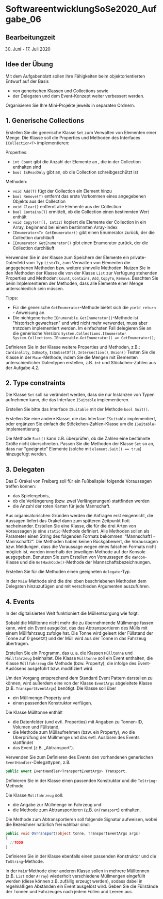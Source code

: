 # SoftwareentwicklungSoSe2020_Aufgabe_06

## Bearbeitungzeit

30. Juni - 17. Juli 2020

## Idee der Übung

Mit dem Aufgabenblatt sollen Ihre Fähigkeiten beim objektorientierten Entwurf auf der Basis 
+ von generischen Klassen und Collections sowie 
+ der Delegaten und dem Event-Konzept
weiter verbessert werden. 

Organisieren Sie Ihre Mini-Projekte jeweils in separaten Ordnern.

## 1. Generische Collections
Erstellen Sie die generische Klasse `Set` zum Verwalten von Elementen einer Menge.
Die Klasse soll die Properties und Methoden des Interfaces `ICollection<T>` implementieren:

Properties:

  + `int Count` gibt die Anzahl der Elemente an , die in der Collection enthalten sind
  + `bool IsReadOnly` gibt an, ob die Collection schreibgeschützt ist

Methoden:

  + `void Add(T)` fügt der Collection ein Element hinzu
  + `bool Remove(T)` entfernt das erste Vorkommen eines angegebenen Objekts aus der Collection
  + `void Clear()` entfernt alle Elemente aus der Collection
  + `bool Contains(T)` ermittelt, ob die Collection einen bestimmten Wert enthält
  + `void CopyTo(T[], Int32)` kopiert die Elemente der Collection in ein Array, beginnend bei einem bestimmten Array-Index
  + `IEnumerator<T> GetEnumerator()` gibt einen Enumerator zurück, der die Collection durchläuft
  + `IEnumerator GetEnumerator()` gibt einen Enumerator zurück, der die Collection durchläuft

Verwenden Sie in der Klasse zum Speichern der Elemente ein private-Datenfeld vom Typ `List<T>`, zum Verwalten von Elementen die angegebenen Methoden bzw. weitere sinnvolle Methoden. Nutzen Sie in den Methoden der Klasse die von der Klasse `List` zur Verfügung stehenden Properties und Methoden: `Count`, `Contains`, `Add`, `CopyTo`, `Remove`. Beachten Sie beim Implementieren der Methoden, dass alle Elemente einer Menge unterschiedlich sein müssen.

Tipps:
  + Für die generische `GetEnumerator`-Methode bietet sich die `yield return` - Anweisung an.
  + Die nichtgenerische `IEnumerable.GetEnumerator()`-Methode ist "historisch gewachsen" und wird nicht mehr verwendet, muss aber trotzdem implementiert werden. Im einfachsten Fall delegieren Sie an die generische Version: `System.Collections.IEnumerator System.Collections.IEnumerable.GetEnumerator() => GetEnumerator();`

Definieren Sie in der Klasse weitere Properties und Methoden, z.B.:
`Cardinality`, `IsEmpty`, `IsSubsetOf()`, `Intersection()`, `Union()`
Testen Sie die Klasse in der `Main`-Methode, indem Sie die Mengen mit Elementen unterschiedlicher Datentypen erstellen, z.B. `int` und Stöckchen-Zahlen aus der Aufgabe 4.2.

## 2. Type constraints
Die Klasse `Set` soll so verändert werden, dass sie nur Instanzen von Typen aufnehmen kann, die das Interface `ISuitable` implementieren.

Erstellen Sie bitte das Interface `ISuitable` mit der Methode `bool Suit()`.

Erstellen Sie eine andere Klasse, die das Interface `ISuitable` implementiert, oder ergänzen Sie einfach die Stöckchen-Zahlen-Klasse um die `ISuitable`- Implementierung.

Die Methode `Suit()` kann z.B. überprüfen, ob die Zahlen eine bestimmte Größe nicht überschreiten. Passen Sie die Methoden der Klasse `Set` so an, dass nur "geeignete" Elemente (solche mit `element.Suit() == true`) hinzugefügt werden.


## 3. Delegaten
Das E-Orakel von Freiberg soll für ein Fußballspiel folgende Voraussagen treffen können:

  +	das Spielergebnis,
  + ob die Verlängerung (bzw. zwei Verlängerungen) stattfinden werden
  + die Anzahl der roten Karten für jede Mannschaft.

Aus organisatorischen Gründen werden die Anfragen erst eingereicht, die Aussagen liefert das Orakel dann zum späteren Zeitpunkt flott nacheinander.
Erstellen Sie eine Klasse, die für die drei Arten von Voraussagen je eine `static`-Methode definiert. Alle Methoden sollen als Parameter einen String des folgenden Formats bekommen: “Mannschaft1 – Mannschaft2“. Die Methoden haben keinen Rückgabewert, die Voraussagen bzw. Meldungen, dass die Voraussage wegen eines falschen Formats nicht möglich ist, werden innerhalb der jeweiligen Methode auf der Konsole ausgegeben.
Benutzen Sie zum Erstellen von Voraussagen die `Random`-Klasse und die `GetHashCode()`-Methode der Mannschaftsbezeichnungen.

Erstellen Sie für die Methoden einen geeigneten `delegate`-Typ.

In der `Main`-Methode sind die drei oben beschriebenen Methoden dem Delegaten hinzuzufügen und mit verschieden Argumenten auszuführen.


## 4. Events
In der digitalisierten Welt funktioniert die Müllentsorgung wie folgt:

Sobald die Mülltonne nicht mehr die zu übernehmende Müllmenge fassen kann, wird ein Event ausgelöst, das das Abtransportieren des Mülls mit einem Müllfahrzeug zufolge hat. Die Tonne wird geleert (der Füllstand der Tonne auf 0 gesetzt) und der Müll wird aus der Tonne in das Fahrzeug übertragen.

Erstellen Sie ein Programm, das u. a. die Klassen `Mülltonne` und `Müllfahrzeug` beinhaltet. Die Klasse `Mülltonne` soll ein Event enthalten, die Klasse `Müllfahrzeug` die Methode (bzw. Property), die infolge des Event-Auslösens ausgeführt bzw. modifiziert wird.

 Um den Vorgang entsprechend dem Standard Event Pattern darstellen zu können, wird außerdem eine von der Klasse `EventArgs` abgeleitete Klasse (z.B. `TransportEventArgs`) benötigt. Die Klasse soll über
  + ein Müllmenge-Property und
  + einen passenden Konstruktor verfügen.

Die Klasse Mülltonne enthält
  + die Datenfelder (und evtl. Properties) mit Angaben zu Tonnen-ID, Volumen und Füllstand,
  + die Methode zum Müllaufnehmen (bzw. ein Property), wo die Überprüfung der Müllmenge und das evtl. Auslösen des Events stattfindet
  + das Event (z.B. „Abtransport“).

Verwenden Sie zum Definieren des Events den vorhandenen generischen `EventHandler`-Delegattypen, z.B.
```C#
public event EventHandler<TransportEventArgs> Transport;
```

Definieren Sie in der Klasse einen passenden Konstruktor und die `ToString`-Methode.

Die Klasse `Müllfahrzeug` soll:
 +	die Angabe zur Müllmenge im Fahrzeug und
 +	die Methode zum Abtransportieren (z.B. `OnTransport`) enthalten.

Die Methode zum Abtransportieren soll folgende Signatur aufweisen, wobei die Bezeichner natürlich frei wählbar sind:

```C#
public void OnTransport(object tonne, TransportEventArgs args)
{
  //TODO
}
```

Definieren Sie in der Klasse ebenfalls einen passenden Konstruktor und die `ToString`-Methode.

In der `Main`-Methode einer anderen Klasse sollen in mehrere Mülltonnen (z.B. `List` oder `Array`) wiederholt verschiedene Müllmengen eingefüllt werden (diese können z.B. zufällig erzeugt werden), sodass dabei in regelmäßigen Abständen ein Event ausgelöst wird. Geben Sie die Füllstände der Tonnen und Fahrzeuges nach jedem Füllen und Leeren aus.
